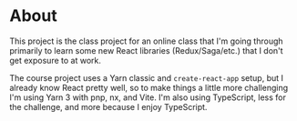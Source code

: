 # About

This project is the class project for an online class that I'm going through primarily to learn some new React libraries (Redux/Saga/etc.) that I don't get exposure to at work.

The course project uses a Yarn classic and `create-react-app` setup, but I already know React pretty well, so to make things a little more challenging I'm using Yarn 3 with pnp, nx, and Vite. I'm also using TypeScript, less for the challenge, and more because I enjoy TypeScript.
